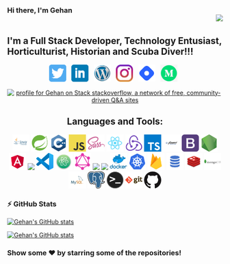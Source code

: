 ### Hi there, I'm Gehan<div align = 'right'>![](https://komarev.com/ghpvc/?username=Gehan-Mendis)</div>

## I'm a Full Stack Developer, Technology Entusiast, Horticulturist, Historian and Scuba Diver!!!

<p align='center'>
<a href="https://twitter.com/Gehan_Mendis"><img height="40" src="icons/twitter.png?raw=true"></a>&nbsp;&nbsp;
<a href="https://www.linkedin.com/in/gehan-m-28b48a11/"><img height="40" src="icons/linkedin.png?raw=true"></a>&nbsp;&nbsp;
<a href="https://itblackbelt.wordpress.com/"><img height="40" src="icons/wordpress.png?raw=true"></a>&nbsp;&nbsp;
<a href="https://www.instagram.com/whiskey_tango_foxtrot_team/"><img height="40" src="icons/instagram.jpg?raw=true"></a>&nbsp;&nbsp;
<a href="https://hashnode.com/@Gehan"><img height="40" src="icons/hashnode.png?raw=true"></a>&nbsp;&nbsp;
<a href="https://medium.com/@gehan.mendis/about"><img height="40" src="icons/mediumgreen.png?raw=true"></a>&nbsp;&nbsp;

</p>
<p align='center'>
<a href="https://stackoverflow.com/users/1148552/gehan"><img src="https://stackoverflow.com/users/flair/1148552.png?theme=dark" width="208" height="58" alt="profile for Gehan on Stack stackoverflow, a network of free, community-driven Q&amp;A sites" title="profile for Gehan Mendis on Stack Overflow, a network of free, community-driven Q&amp;A sites"></a>

<h2 align="center">Languages and Tools:</h2>
<p align='center'>
<code><img height="40" src="https://raw.githubusercontent.com/github/explore/80688e429a7d4ef2fca1e82350fe8e3517d3494d/topics/java/java.png"></code>
<code><img height="40" src="https://raw.githubusercontent.com/github/explore/80688e429a7d4ef2fca1e82350fe8e3517d3494d/topics/spring-boot/spring-boot.png"></code>
<code><img height="40" src="https://raw.githubusercontent.com/github/explore/80688e429a7d4ef2fca1e82350fe8e3517d3494d/topics/cpp/cpp.png"></code>
<code><img height="40" src="https://raw.githubusercontent.com/github/explore/80688e429a7d4ef2fca1e82350fe8e3517d3494d/topics/javascript/javascript.png"></code>
<code><img height="40" src="https://raw.githubusercontent.com/github/explore/80688e429a7d4ef2fca1e82350fe8e3517d3494d/topics/sass/sass.png"></code>
<code><img height="40" src="https://raw.githubusercontent.com/github/explore/80688e429a7d4ef2fca1e82350fe8e3517d3494d/topics/react/react.png"></code>
<code><img height="40" src="https://raw.githubusercontent.com/github/explore/80688e429a7d4ef2fca1e82350fe8e3517d3494d/topics/redux/redux.png"></code>
<code><img height="40" src="https://raw.githubusercontent.com/github/explore/80688e429a7d4ef2fca1e82350fe8e3517d3494d/topics/typescript/typescript.png"></code>
<code><img height="40" src="https://raw.githubusercontent.com/github/explore/80688e429a7d4ef2fca1e82350fe8e3517d3494d/topics/jquery/jquery.png"></code>
<code><img height="40" src="https://raw.githubusercontent.com/github/explore/80688e429a7d4ef2fca1e82350fe8e3517d3494d/topics/bootstrap/bootstrap.png"></code>
<code><img height="40" src="https://raw.githubusercontent.com/github/explore/80688e429a7d4ef2fca1e82350fe8e3517d3494d/topics/nodejs/nodejs.png"></code>
<code><img height="40" src="https://raw.githubusercontent.com/github/explore/80688e429a7d4ef2fca1e82350fe8e3517d3494d/topics/angular/angular.png"></code>
<code><img height="40" src="https://upload.wikimedia.org/wikipedia/commons/thumb/1/10/CSS3_and_HTML5_logos_and_wordmarks.svg/791px-CSS3_and_HTML5_logos_and_wordmarks.svg.png"></code>
<code><img height="40" src="https://raw.githubusercontent.com/github/explore/80688e429a7d4ef2fca1e82350fe8e3517d3494d/topics/visual-studio-code/visual-studio-code.png"></code>
<code><img height="40" src="https://raw.githubusercontent.com/github/explore/80688e429a7d4ef2fca1e82350fe8e3517d3494d/topics/atom/atom.png"></code>
<code><img height="40" src="https://raw.githubusercontent.com/github/explore/5c058a388828bb5fde0bcafd4bc867b5bb3f26f3/topics/graphql/graphql.png"></code>
<code><img height="40" src="https://cdn.iconscout.com/icon/free/png-512/aws-1869025-1583149.png"></code>
<code><img height="40" src="https://github.com/melanieshi0120/melanieshi0120/blob/master/images/GCP_LOG.png"></code>
<code><img height="40" src="https://raw.githubusercontent.com/github/explore/80688e429a7d4ef2fca1e82350fe8e3517d3494d/topics/docker/docker.png"></code>
<code><img height="40" src="https://raw.githubusercontent.com/github/explore/80688e429a7d4ef2fca1e82350fe8e3517d3494d/topics/kubernetes/kubernetes.png"></code>
<code><img height="40" src="https://raw.githubusercontent.com/github/explore/80688e429a7d4ef2fca1e82350fe8e3517d3494d/topics/firebase/firebase.png"></code>
<code><img height="40" src="https://raw.githubusercontent.com/github/explore/80688e429a7d4ef2fca1e82350fe8e3517d3494d/topics/sql/sql.png"></code>
<code><img height="40" src="https://raw.githubusercontent.com/github/explore/80688e429a7d4ef2fca1e82350fe8e3517d3494d/topics/redis/redis.png"></code>
<code><img height="40" src="https://raw.githubusercontent.com/github/explore/80688e429a7d4ef2fca1e82350fe8e3517d3494d/topics/mongodb/mongodb.png"></code>
<code><img height="40" src="https://raw.githubusercontent.com/github/explore/80688e429a7d4ef2fca1e82350fe8e3517d3494d/topics/mysql/mysql.png"></code>
<code><img height="40" src="https://raw.githubusercontent.com/github/explore/80688e429a7d4ef2fca1e82350fe8e3517d3494d/topics/postgresql/postgresql.png"></code>
<code><img height="40" src="https://raw.githubusercontent.com/github/explore/80688e429a7d4ef2fca1e82350fe8e3517d3494d/topics/terminal/terminal.png"></code>
<code><img height="40" src="https://raw.githubusercontent.com/github/explore/80688e429a7d4ef2fca1e82350fe8e3517d3494d/topics/git/git.png"></code>
<code><img height="40" src="https://raw.githubusercontent.com/github/explore/78df643247d429f6cc873026c0622819ad797942/topics/github/github.png"></code>

<br/>
  
### :zap: GitHub Stats
  
[![Gehan's GitHub stats](https://github-readme-stats.vercel.app/api?username=Gehan-Mendis&hide=contribs,prs&count_private=true&show_icons=true&theme=dark)
](https://github.com/Gehan-Mendis/github-readme-stats)
  
[![Gehan's GitHub stats](https://github-readme-stats.vercel.app/api?username=Gehan-Mendis&hide=contribs,prs&count_private=true&show_icons=true&theme=dark)
](https://github.com/Gehan-Mendis/github-readme-stats)

### Show some ❤️ by starring some of the repositories!

</div>
